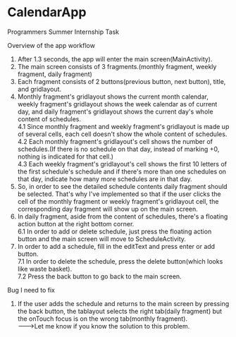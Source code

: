 # CalendarApp

Programmers Summer Internship Task

Overview of the app workflow
1. After 1.3 seconds, the app will enter the main screen(MainActivity).
2. The main screen consists of 3 fragments.(monthly fragment, weekly fragment, daily fragment)
3. Each fragment consists of 2 buttons(previous button, next button), title, and gridlayout.
4. Monthly fragment's gridlayout shows the current month calendar, weekly fragment's gridlayout shows the week calendar as of current day, and daily fragment's gridlayout shows the current day's whole content of schedules.</br>
4.1 Since monthly fragment and weekly fragment's gridlayout is made up of several cells, each cell doesn't show the whole content of schedules.</br>
4.2 Each monthly fragment's gridlayout's cell shows the number of schedules.(If there is no schedule on that day, instead of marking +0, nothing is indicated for that cell.)</br>
4.3 Each weekly fragment's gridlayout's cell shows the first 10 letters of the first schedule's schedule and if there's more than one schedules on that day, indicate how many more schedules are in that day.</br>
5. So, in order to see the detailed schedule contents daily fragment should be selected. That's why I've implemented so that if the user clicks the cell of the monthly fragment or weekly fragment's gridlayout cell, the corresponding day fragment will show up on the main screen.
6. In daily fragment, aside from the content of schedules, there's a floating action button at the right bottom corner.</br>
6.1 In order to add or delete schedule, just press the floating action button and the main screen will move to ScheduleActivity.</br>
7. In order to add a schedule, fill in the editText and press enter or add button.</br>
7.1 In order to delete the schedule, press the delete button(which looks like waste basket).</br>
7.2 Press the back button to go back to the main screen.</br>

Bug I need to fix
1. If the user adds the schedule and returns to the main screen by pressing the back button, the tablayout selects the right tab(daily fragment) but the onTouch focus is on the wrong tab(monthly fragment).</br>
--->Let me know if you know the solution to this problem.
